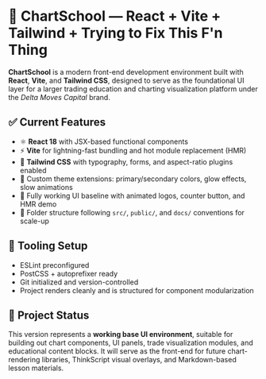 # 📘 ChartSchool — React + Vite + Tailwind + Trying to Fix This F'n Thing

**ChartSchool** is a modern front-end development environment built with **React**, **Vite**, and **Tailwind CSS**, designed to serve as the foundational UI layer for a larger trading education and charting visualization platform under the *Delta Moves Capital* brand.

## ✅ Current Features
- ⚛️ **React 18** with JSX-based functional components  
- ⚡ **Vite** for lightning-fast bundling and hot module replacement (HMR)  
- 🎨 **Tailwind CSS** with typography, forms, and aspect-ratio plugins enabled  
- 🌈 Custom theme extensions: primary/secondary colors, glow effects, slow animations  
- 🧪 Fully working UI baseline with animated logos, counter button, and HMR demo  
- 📁 Folder structure following `src/`, `public/`, and `docs/` conventions for scale-up

## 🧰 Tooling Setup
- ESLint preconfigured
- PostCSS + autoprefixer ready
- Git initialized and version-controlled
- Project renders cleanly and is structured for component modularization

## 📂 Project Status
This version represents a **working base UI environment**, suitable for building out chart components, UI panels, trade visualization modules, and educational content blocks. It will serve as the front-end for future chart-rendering libraries, ThinkScript visual overlays, and Markdown-based lesson materials.
